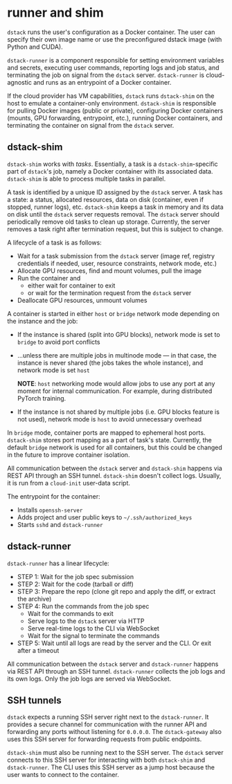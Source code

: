 # runner and shim

`dstack` runs the user's configuration as a Docker container. The user can specify their own image name or use the preconfigured dstack image (with Python and CUDA).

`dstack-runner` is a component responsible for setting environment variables and secrets, executing user commands, reporting logs and job status, and terminating the job on signal from the `dstack` server. `dstack-runner` is cloud-agnostic and runs as an entrypoint of a Docker container.

If the cloud provider has VM capabilities, `dstack` runs `dstack-shim` on the host to emulate a container-only environment. `dstack-shim` is responsible for pulling Docker images (public or private), configuring Docker containers (mounts, GPU forwarding, entrypoint, etc.), running Docker containers, and terminating the container on signal from the `dstack` server.

## dstack-shim

`dstack-shim` works with _tasks_. Essentially, a task is a `dstack-shim`-specific part of `dstack`'s job, namely a Docker container with its associated data. `dstack-shim` is able to process multiple tasks in parallel.

A task is identified by a unique ID assigned by the `dstack` server. A task has a state: a status, allocated resources, data on disk (container, even if stopped, runner logs), etc. `dstack-shim` keeps a task in memory and its data on disk until the `dstack` server requests removal. The `dstack` server should periodically remove old tasks to clean up storage. Currently, the server removes a task right after termination request, but this is subject to change.

A lifecycle of a task is as follows:

- Wait for a task submission from the `dstack` server (image ref, registry credentials if needed, user, resource constraints, network mode, etc.)
- Allocate GPU resources, find and mount volumes, pull the image
- Run the container and
  - either wait for container to exit
  - or wait for the termination request from the `dstack` server
- Deallocate GPU resources, unmount volumes

A container is started in either `host` or `bridge` network mode depending on the instance and the job:

- If the instance is shared (split into GPU blocks), network mode is set to `bridge` to avoid port conflicts
- …unless there are multiple jobs in multinode mode — in that case, the instance is never shared (the jobs takes the whole instance), and network mode is set `host`

  **NOTE**: `host` networking mode would allow jobs to use any port at any moment for internal communication. For example, during distributed PyTorch training.
- If the instance is not shared by multiple jobs (i.e. GPU blocks feature is not used), network mode is `host` to avoid unnecessary overhead

In `bridge` mode, container ports are mapped to ephemeral host ports. `dstack-shim` stores port mapping as a part of task's state. Currently, the default `bridge` network is used for all containers, but this could be changed in the future to improve container isolation.

All communication between the `dstack` server and `dstack-shim` happens via REST API through an SSH tunnel. `dstack-shim` doesn't collect logs. Usually, it is run from a `cloud-init` user-data script.

The entrypoint for the container:
- Installs `openssh-server`
- Adds project and user public keys to `~/.ssh/authorized_keys`
- Starts `sshd` and `dstack-runner`

## dstack-runner

`dstack-runner` has a linear lifecycle:

- STEP 1: Wait for the job spec submission
- STEP 2: Wait for the code (tarball or diff)
- STEP 3: Prepare the repo (clone git repo and apply the diff, or extract the archive)
- STEP 4: Run the commands from the job spec
  - Wait for the commands to exit
  - Serve logs to the `dstack` server via HTTP
  - Serve real-time logs to the CLI via WebSocket
  - Wait for the signal to terminate the commands
- STEP 5: Wait until all logs are read by the server and the CLI. Or exit after a timeout

All communication between the `dstack` server and `dstack-runner` happens via REST API through an SSH tunnel. `dstack-runner` collects the job logs and its own logs. Only the job logs are served via WebSocket.

## SSH tunnels

`dstack` expects a running SSH server right next to the `dstack-runner`. It provides a secure channel for communication with the runner API and forwarding any ports without listening for `0.0.0.0`. The `dstack-gateway` also uses this SSH server for forwarding requests from public endpoints.

`dstack-shim` must also be running next to the SSH server. The `dstack` server connects to this SSH server for interacting with both `dstack-shim` and `dstack-runner`. The CLI uses this SSH server as a jump host because the user wants to connect to the container.
